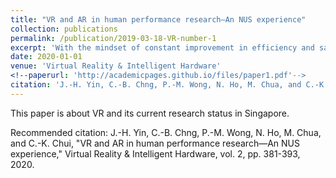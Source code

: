 ```yaml
---
title: "VR and AR in human performance research―An NUS experience"
collection: publications
permalink: /publication/2019-03-18-VR-number-1
excerpt: 'With the mindset of constant improvement in efficiency and safety in the workspace and training in Singapore, there is a need to explore varying technologies and their capabilities to fulfil this need. The ability of Virtual Reality (VR) and Augmented Reality (AR) to create an immersive experience of tying the virtual and physical environments coupled with information filtering capabilities brings a possibility of introducing this technology into the training process and workspace. This paper surveys current research trends, findings and limitation of VR and AR in its effect on human performance, specifically in Singapore, and our experience in the National University of Singapore (NUS).'
date: 2020-01-01
venue: 'Virtual Reality & Intelligent Hardware'
<!--paperurl: 'http://academicpages.github.io/files/paper1.pdf'-->
citation: 'J.-H. Yin, C.-B. Chng, P.-M. Wong, N. Ho, M. Chua, and C.-K. Chui, "VR and AR in human performance research―An NUS experience," Virtual Reality & Intelligent Hardware, vol. 2, pp. 381-393, 2020.'
---
```

This paper is about VR and its current research status in Singapore.

<!--[Download paper here](http://academicpages.github.io/files/paper1.pdf)-->

Recommended citation: J.-H. Yin, C.-B. Chng, P.-M. Wong, N. Ho, M. Chua, and C.-K. Chui, "VR and AR in human performance research―An NUS experience," Virtual Reality & Intelligent Hardware, vol. 2, pp. 381-393, 2020.